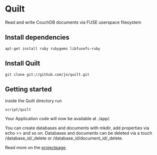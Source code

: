 Quilt
=====

Read and write CouchDB documents via FUSE userspace filesystem


Install dependencies
--------------------

    apt-get install ruby rubygems libfusefs-ruby


Install Quilt
-------------

    git clone git://github.com/jo/quilt.git


Getting started
---------------

inside the Quilt directory run

    script/quilt


Your Application code will now be available at ./app/<CouchDB server url>.

You can create databases and documents with mkdir, add properties via echo >> and so on.
Databases and documents can be deleted via a touch /database_id/_delete or /database_id/document_id/_delete.


Read more on the [projectpage](http://jo.github.com/quilt/).
